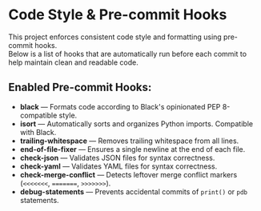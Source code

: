 # Code Style & Pre-commit Hooks

This project enforces consistent code style and formatting using pre-commit hooks.\
Below is a list of hooks that are automatically run before each commit to help maintain clean and readable code.

## Enabled Pre-commit Hooks:

- **black** — Formats code according to Black's opinionated PEP 8-compatible style.
- **isort** — Automatically sorts and organizes Python imports. Compatible with Black.
- **trailing-whitespace** — Removes trailing whitespace from all lines.
- **end-of-file-fixer** — Ensures a single newline at the end of each file.
- **check-json** — Validates JSON files for syntax correctness.
- **check-yaml** — Validates YAML files for syntax correctness.
- **check-merge-conflict** — Detects leftover merge conflict markers (`<<<<<<<`, `=======`, `>>>>>>>`).
- **debug-statements** — Prevents accidental commits of `print()` or `pdb` statements.

